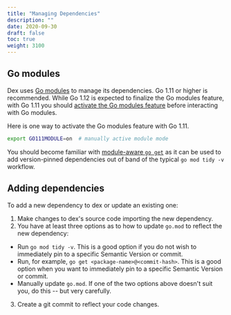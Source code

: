 ```yaml
---
title: "Managing Dependencies"
description: ""
date: 2020-09-30
draft: false
toc: true
weight: 3100
---
```


## Go modules

Dex uses [Go modules][go-modules] to manage its dependencies. Go 1.11 or higher is recommended. While Go 1.12 is expected to finalize the Go modules feature, with Go 1.11 you should [activate the Go modules feature][go-modules-activate] before interacting with Go modules.

Here is one way to activate the Go modules feature with Go 1.11.

```bash
export GO111MODULE=on  # manually active module mode
```

You should become familiar with [module-aware `go get`][module-aware-go-get] as it can be used to add version-pinned dependencies out of band of the typical `go mod tidy -v` workflow.

## Adding dependencies

To add a new dependency to dex or update an existing one:

1. Make changes to dex's source code importing the new dependency.
2. You have at least three options as to how to update `go.mod` to reflect the new dependency:
  * Run `go mod tidy -v`. This is a good option if you do not wish to immediately pin to a specific Semantic Version or commit.
  * Run, for example, `go get <package-name>@<commit-hash>`. This is a good option when you want to immediately pin to a specific Semantic Version or commit.
  * Manually update `go.mod`.  If one of the two options above doesn't suit you, do this -- but very carefully.
3. Create a git commit to reflect your code changes.


[go-modules]: https://github.com/golang/go/wiki/Modules
[go-modules-activate]: https://github.com/golang/go/wiki/Modules#how-to-install-and-activate-module-support
[module-aware-go-get]: https://tip.golang.org/cmd/go/#hdr-Module_aware_go_get
